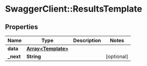 # SwaggerClient::ResultsTemplate

## Properties
Name | Type | Description | Notes
------------ | ------------- | ------------- | -------------
**data** | [**Array&lt;Template&gt;**](Template.md) |  | 
**_next** | **String** |  | [optional] 


